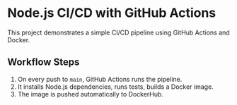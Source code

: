 # Node.js CI/CD with GitHub Actions

This project demonstrates a simple CI/CD pipeline using GitHub Actions and Docker.

## Workflow Steps
1. On every push to `main`, GitHub Actions runs the pipeline.
2. It installs Node.js dependencies, runs tests, builds a Docker image.
3. The image is pushed automatically to DockerHub.
